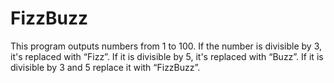 # FizzBuzz
This program outputs numbers from 1 to 100. If the number is divisible by 3, it's replaced with “Fizz”. If it is divisible by 5, it's replaced with “Buzz”. If it is divisible by 3 and 5 replace it with “FizzBuzz”.
